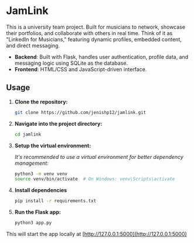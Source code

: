 # JamLink

This is a university team project. Built for musicians to network, showcase their portfolios, and collaborate with others in real time. Think of it as "LinkedIn for Musicians," featuring dynamic profiles, embedded content, and direct messaging.


- **Backend**: Built with Flask, handles user authentication, profile data, and messaging logic using SQLite as the database.
- **Frontend**: HTML/CSS and JavaScript-driven interface.

## Usage

1. **Clone the repository:**
   ```bash
   git clone https://github.com/jenishp12/jamlink.git
2. **Navigate into the project directory:**
   ```bash
   cd jamlink
3. **Setup the virtual environment:**

   *It's recommended to use a virtual environment for better dependency management:*

   ```bash
   python3 -m venv venv
   source venv/bin/activate  # On Windows: venv\Scripts\activate
5. **Install dependencies**
   ```bash
   pip install -r requirements.txt
6. **Run the Flask app:**
   ```bash
   python3 app.py
This will start the app locally at [http://127.0.0.1:5000](http://127.0.0.1:5000)
